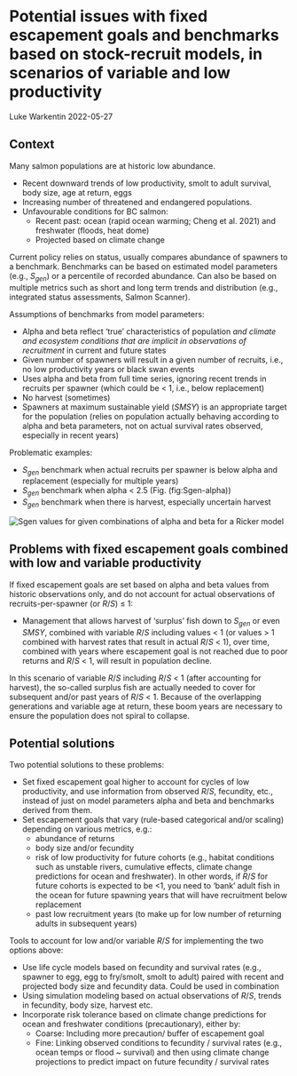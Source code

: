 Potential issues with fixed escapement goals and benchmarks based on
stock-recruit models, in scenarios of variable and low productivity
================
Luke Warkentin
2022-05-27

## Context

Many salmon populations are at historic low abundance.

-   Recent downward trends of low productivity, smolt to adult survival,
    body size, age at return, eggs
-   Increasing number of threatened and endangered populations.
-   Unfavourable conditions for BC salmon:
    -   Recent past: ocean (rapid ocean warming; Cheng et al. 2021) and
        freshwater (floods, heat dome)
    -   Projected based on climate change

Current policy relies on status, usually compares abundance of spawners
to a benchmark. Benchmarks can be based on estimated model parameters
(e.g., $S_{gen}$) or a percentile of recorded abundance. Can also be
based on multiple metrics such as short and long term trends and
distribution (e.g., integrated status assessments, Salmon Scanner).

Assumptions of benchmarks from model parameters:

-   Alpha and beta reflect ‘true’ characteristics of population *and
    climate and ecosystem conditions that are implicit in observations
    of recruitment* in current and future states
-   Given number of spawners will result in a given number of recruits,
    i.e., no low productivity years or black swan events
-   Uses alpha and beta from full time series, ignoring recent trends in
    recruits per spawner (which could be \< 1, i.e., below replacement)
-   No harvest (sometimes)
-   Spawners at maximum sustainable yield ($SMSY$) is an appropriate
    target for the population (relies on population actually behaving
    according to alpha and beta parameters, not on actual survival rates
    observed, especially in recent years)

Problematic examples:

-   $S_{gen}$ benchmark when actual recruits per spawner is below alpha
    and replacement (especially for multiple years)
-   $S_{gen}$ benchmark when alpha \< 2.5 (Fig. (fig:Sgen-alpha))
-   $S_{gen}$ benchmark when there is harvest, especially uncertain
    harvest

![Sgen values for given combinations of alpha and beta for a Ricker
model](../figures/fig_Sgen~alpha.png)

## Problems with fixed escapement goals combined with low and variable productivity

If fixed escapement goals are set based on alpha and beta values from
historic observations only, and do not account for actual observations
of recruits-per-spawner (or $R/S$) $\leq$ 1:

-   Management that allows harvest of ‘surplus’ fish down to $S_{gen}$
    or even $SMSY$, combined with variable $R/S$ including values \< 1
    (or values \> 1 combined with harvest rates that result in actual
    $R/S$ \< 1), over time, combined with years where escapement goal is
    not reached due to poor returns and $R/S$ \< 1, will result in
    population decline.

In this scenario of variable $R/S$ including $R/S$ \< 1 (after
accounting for harvest), the so-called surplus fish are actually needed
to cover for subsequent and/or past years of $R/S$ \< 1. Because of the
overlapping generations and variable age at return, these boom years are
necessary to ensure the population does not spiral to collapse.

## Potential solutions

Two potential solutions to these problems:

-   Set fixed escapement goal higher to account for cycles of low
    productivity, and use information from observed $R/S$, fecundity,
    etc., instead of just on model parameters alpha and beta and
    benchmarks derived from them.
-   Set escapement goals that vary (rule-based categorical and/or
    scaling) depending on various metrics, e.g.:
    -   abundance of returns
    -   body size and/or fecundity
    -   risk of low productivity for future cohorts (e.g., habitat
        conditions such as unstable rivers, cumulative effects, climate
        change predictions for ocean and freshwater). In other words, if
        $R/S$ for future cohorts is expected to be \<1, you need to
        ‘bank’ adult fish in the ocean for future spawning years that
        will have recruitment below replacement
    -   past low recruitment years (to make up for low number of
        returning adults in subsequent years)

Tools to account for low and/or variable $R/S$ for implementing the two
options above:

-   Use life cycle models based on fecundity and survival rates (e.g.,
    spawner to egg, egg to fry/smolt, smolt to adult) paired with recent
    and projected body size and fecundity data. Could be used in
    combination
-   Using simulation modeling based on actual observations of $R/S$,
    trends in fecundity, body size, harvest etc.
-   Incorporate risk tolerance based on climate change predictions for
    ocean and freshwater conditions (precautionary), either by:
    -   Coarse: Including more precaution/ buffer of escapement goal
    -   Fine: Linking observed conditions to fecundity / survival rates
        (e.g., ocean temps or flood \~ survival) and then using climate
        change projections to predict impact on future fecundity /
        survival rates
